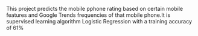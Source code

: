 This project predicts the mobile pphone rating based on certain mobile features and Google Trends frequencies of that mobile phone.It is supervised learning algorithm Logistic Regression  with a training accuracy of 61%
